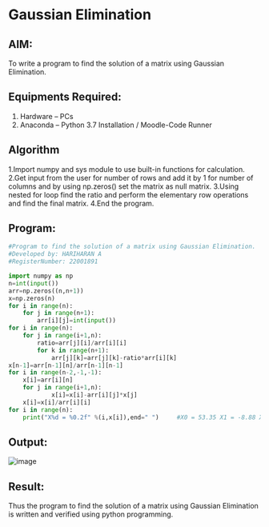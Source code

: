 # Gaussian Elimination

## AIM:
To write a program to find the solution of a matrix using Gaussian Elimination.

## Equipments Required:
1. Hardware – PCs
2. Anaconda – Python 3.7 Installation / Moodle-Code Runner

## Algorithm
1.Import numpy and sys module to use built-in functions for calculation.
2.Get input from the user for number of rows and add it by 1 for number of columns and by using np.zeros() set the matrix as null matrix.
3.Using nested for loop find the ratio and perform the elementary row operations and find the final matrix.
4.End the program. 

## Program:
```python
#Program to find the solution of a matrix using Gaussian Elimination.
#Developed by: HARIHARAN A
#RegisterNumber: 22001891

import numpy as np
n=int(input())
arr=np.zeros((n,n+1))
x=np.zeros(n)
for i in range(n):
    for j in range(n+1):
        arr[i][j]=int(input())
for i in range(n):
    for j in range(i+1,n):
        ratio=arr[j][i]/arr[i][i]
        for k in range(n+1):
            arr[j][k]=arr[j][k]-ratio*arr[i][k]
x[n-1]=arr[n-1][n]/arr[n-1][n-1]
for i in range(n-2,-1,-1):
    x[i]=arr[i][n]
    for j in range(i+1,n):
            x[i]=x[i]-arr[i][j]*x[j]
    x[i]=x[i]/arr[i][i]
for i in range(n):
    print("X%d = %0.2f" %(i,x[i]),end=" ")     #X0 = 53.35 X1 = -8.88 X2 = -4.40

```

## Output:
![image](https://user-images.githubusercontent.com/120353431/213848527-7cfff99a-22ea-4133-898b-d6b3be56f1ae.png)


## Result:
Thus the program to find the solution of a matrix using Gaussian Elimination is written and verified using python programming.

